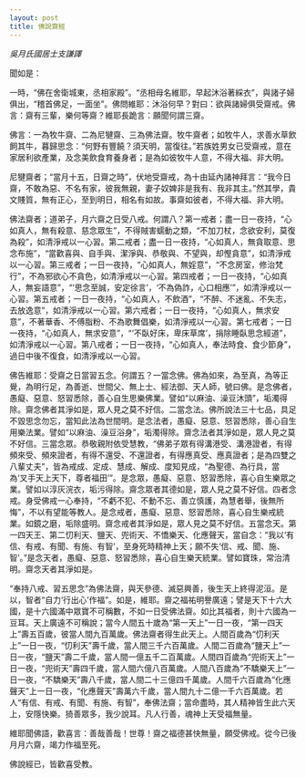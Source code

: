 ```yaml
---
layout: post
title: 佛說齋經
---
```


*吳月氏國居士支謙譯*

聞如是：

一時，“佛在舍衛城東，丞相家殿”。“丞相母名維耶，早起沐浴著綵衣”，與諸子婦俱出，“稽首佛足，一面坐”。佛問維耶：沐浴何早？對曰：欲與諸婦俱受齋戒。佛言：齋有三輩，樂何等齋？維耶長跪言：願聞何謂三齋。

佛言：一為牧牛齋、二為尼犍齋、三為佛法齋。牧牛齋者；如牧牛人，求善水草飲飼其牛，暮歸思念：“何野有豐饒？須天明，當復往。”若族姓男女已受齋戒，意在家居利欲產業，及念美飲食育養身者；是為如彼牧牛人意，不得大福、非大明。

尼犍齋者；“當月十五，日齋之時”，伏地受齋戒，為十由延內諸神拜言：“我今日齋，不敢為惡、不名有家，彼我無親，妻子奴婢非是我有、我非其主。”然其學，貴文賤質，無有正心，至到明日，相名有如故。事齋如彼者，不得大福、非大明。

佛法齋者；道弟子，月六齋之日受八戒。何謂八？第一戒者；盡一日一夜持，“心如真人，無有殺意、慈念眾生”，不得賊害蠕動之類，“不加刀杖，念欲安利，莫復為殺”，如清淨戒以一心習。第二戒者；盡一日一夜持，“心如真人，無貪取意、思念布施”，“當歡喜與、自手與、潔淨與、恭敬與、不望與，却慳貪意”，如清淨戒以一心習。第三戒者；一日一夜持，“心如真人，無婬意”，“不念房室，修治梵行”，不為邪欲心不貪色，如清淨戒以一心習。第四戒者；一日一夜持，“心如真人，無妄語意”，“‘思念至誠，安定徐言’，‘不為偽詐，心口相應’”，如清淨戒以一心習。第五戒者；一日一夜持，“心如真人，不飲酒”，“不醉、不迷亂、不失志，去放逸意”，如清淨戒以一心習。第六戒者；一日一夜持，“心如真人，無求安意”，不著華香、不傅脂粉、不為歌舞倡樂，如清淨戒以一心習。第七戒者；一日一夜持，“心如真人，無求安意”，“‘不臥好床，卑床草席’，捐除睡臥思念經道”，如清淨戒以一心習。第八戒者；一日一夜持，“心如真人，奉法時食、食少節身”，過日中後不復食，如清淨戒以一心習。

佛告維耶：受齋之日當習五念。何謂五？一當念佛。佛為如來，為至真，為等正覺，為明行足，為善逝、世間父、無上士、經法御、天人師，號曰佛。是念佛者，愚癡、惡意、怒習悉除，善心自生思樂佛業。譬如“以麻油、澡豆沐頭”，垢濁得除。齋念佛者其淨如是，眾人見之莫不好信。二當念法。佛所說法三十七品，具足不毀思念勿忘，當知此法為世間明。是念法者，愚癡、惡意、怒習悉除，善心自生用樂法業。譬如“以麻油、澡豆浴身”，垢濁得除。齋念法者其淨如是，眾人見之莫不好信。三當念眾。恭敬親附依受慧教，“佛弟子眾有得溝港受、溝港證者，有得頻來受、頻來證者，有得不還受、不還證者，有得應真受、應真證者；是為四雙之八輩丈夫”，皆為戒成、定成、慧成、解成、度知見成，“為聖德、為行具，當為‘叉手天上天下，尊者福田’”。是念眾，愚癡、惡意、怒習悉除，喜心自生樂眾之業。譬如以淳灰浣衣，垢污得除。齋念眾者其德如是，眾人見之莫不好信。四者念戒。身受佛戒一心奉持，“不虧不犯、不動不忘、善立慎護，為慧者舉，後無所悔”，不以有望能等教人。是念戒者，愚癡、惡意、怒習悉除，喜心自生樂戒統業。如鏡之磨，垢除盛明。齋念戒者其淨如是，眾人見之莫不好信。五當念天。第一四天王、第二忉利天、鹽天、兜術天、不憍樂天、化應聲天，當自念：“我以‘有信、有戒、有聞、有施、有智’，至身死時精神上天；願不失‘信、戒、聞、施、智’。”是念天者，愚癡、惡意、怒習悉除，喜心自生樂天統業。譬如寶珠，常治清明。齋念天者其淨如是。

“奉持八戒、習五思念”為佛法齋，與天參德、滅惡興善，後生天上終得泥洹。是以，智者“自力‘行出心’作福”。如是，維耶。齋之福祐明譽廣遠；譬是天下十六大國，是十六國滿中眾寶不可稱數，不如一日受佛法齋。如比其福者，則十六國為一豆耳。天上廣遠不可稱說；當今人間五十歲為“第一天上”一日一夜，“第一四天上”壽五百歲，彼當人間九百萬歲。佛法齋者得生此天上。人間百歲為“忉利天上”一日一夜，“忉利天”壽千歲，當人間三千六百萬歲。人間二百歲為“鹽天上”一日一夜，“鹽天”壽二千歲，當人間一億五千二百萬歲。人間四百歲為“兜術天上”一日一夜，“兜術天”壽四千歲，當人間六億八百萬歲。人間八百歲為“不驕樂天上”一日一夜，“不驕樂天”壽八千歲，當人間二十三億四千萬歲。人間千六百歲為“化應聲天”上一日一夜，“化應聲天”壽萬六千歲，當人間九十二億一千六百萬歲。若人“有信、有戒、有聞、有施、有智”，奉佛法齋；當命盡時，其人精神皆生此六天上，安隱快樂。猗善眾多，我少說耳。凡人行善，魂神上天受福無量。

維耶聞佛語，歡喜言：善哉善哉！世尊！齋之福德甚快無量，願受佛戒。從今已後月月六齋，竭力作福至死。

佛說經已，皆歡喜受教。

